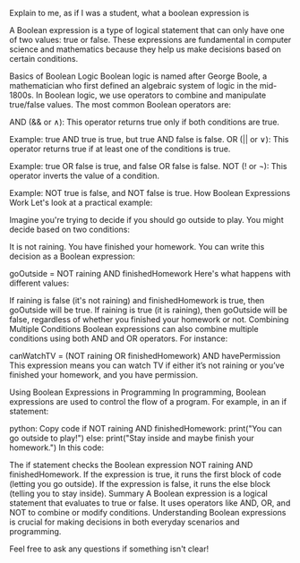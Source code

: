 Explain to me, as if I was a student, what a boolean expression is








A Boolean expression is a type of logical statement that can only have one of two values: true or false. These expressions are fundamental in computer science and mathematics because they help us make decisions based on certain conditions.

Basics of Boolean Logic
Boolean logic is named after George Boole, a mathematician who first defined an algebraic system of logic in the mid-1800s. In Boolean logic, we use operators to combine and manipulate true/false values. The most common Boolean operators are:

AND (&& or ∧): This operator returns true only if both conditions are true.

Example: true AND true is true, but true AND false is false.
OR (|| or ∨): This operator returns true if at least one of the conditions is true.

Example: true OR false is true, and false OR false is false.
NOT (! or ¬): This operator inverts the value of a condition.

Example: NOT true is false, and NOT false is true.
How Boolean Expressions Work
Let's look at a practical example:

Imagine you're trying to decide if you should go outside to play. You might decide based on two conditions:

It is not raining.
You have finished your homework.
You can write this decision as a Boolean expression:

goOutside = NOT raining AND finishedHomework
Here's what happens with different values:

If raining is false (it's not raining) and finishedHomework is true, then goOutside will be true.
If raining is true (it is raining), then goOutside will be false, regardless of whether you finished your homework or not.
Combining Multiple Conditions
Boolean expressions can also combine multiple conditions using both AND and OR operators. For instance:

canWatchTV = (NOT raining OR finishedHomework) AND havePermission
This expression means you can watch TV if either it’s not raining or you’ve finished your homework, and you have permission.

Using Boolean Expressions in Programming
In programming, Boolean expressions are used to control the flow of a program. For example, in an if statement:

python:
Copy code
if NOT raining AND finishedHomework:
    print("You can go outside to play!")
else:
    print("Stay inside and maybe finish your homework.")
In this code:

The if statement checks the Boolean expression NOT raining AND finishedHomework.
If the expression is true, it runs the first block of code (letting you go outside).
If the expression is false, it runs the else block (telling you to stay inside).
Summary
A Boolean expression is a logical statement that evaluates to true or false. It uses operators like AND, OR, and NOT to combine or modify conditions. Understanding Boolean expressions is crucial for making decisions in both everyday scenarios and programming.

Feel free to ask any questions if something isn't clear!